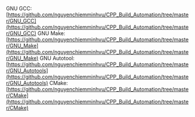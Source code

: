 GNU GCC: [https://github.com/nguyenchiemminhvu/CPP_Build_Automation/tree/master/GNU_GCC](https://github.com/nguyenchiemminhvu/CPP_Build_Automation/tree/master/GNU_GCC)
GNU Make: [https://github.com/nguyenchiemminhvu/CPP_Build_Automation/tree/master/GNU_Make](https://github.com/nguyenchiemminhvu/CPP_Build_Automation/tree/master/GNU_Make)
GNU Autotool: [https://github.com/nguyenchiemminhvu/CPP_Build_Automation/tree/master/GNU_Autotools](https://github.com/nguyenchiemminhvu/CPP_Build_Automation/tree/master/GNU_Autotools)
CMake: [https://github.com/nguyenchiemminhvu/CPP_Build_Automation/tree/master/CMake](https://github.com/nguyenchiemminhvu/CPP_Build_Automation/tree/master/CMake)